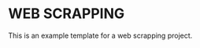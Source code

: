 WEB SCRAPPING
==============================
This is an example template for a web scrapping project.